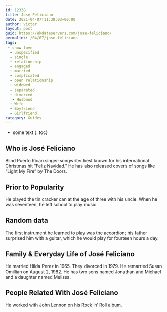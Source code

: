 ```yaml
---
id: 12338
title: José Feliciano
date: 2021-04-07T11:38:03+00:00
author: victor
layout: post
guid: https://ukdataservers.com/jose-feliciano/
permalink: /04/07/jose-feliciano
tags:
 - show love
  - unspecified
  - single
  - relationship
  - engaged
  - married
  - complicated
  - open relationship
  - widowed
  - separated
  - divorced
   - Husband
  - Wife
  - Boyfriend
  - Girlfriend
category: Guides
---
```


* some text
{: toc}


## Who is José Feliciano



Blind Puerto Rican singer-songwriter best known for his international Christmas hit &#8220;Feliz Navidad.&#8221; He has also released covers of songs like &#8220;Light My Fire&#8221; by The Doors.

                
                
                
## Prior to Popularity



He played the tin cracker can at the age of three with his uncle. When he was seventeen, he left school to play music.

                
                
                
## Random data



The first instrument he learned to play was the accordion; his father surprised him with a guitar, which he would play for fourteen hours a day.

                
                
                
## Family & Everyday Life of José Feliciano



He married Hilda Perez in 1965. They divorced in 1979. He remarried Susan Omillian on August 2, 1982. He has two sons named Jonathan and Michael and a daughter named Melissa.

                
                
                
## People Related With José Feliciano



He worked with John Lennon on his Rock &#8216;n&#8217; Roll album.

                
              
            
          
          
          